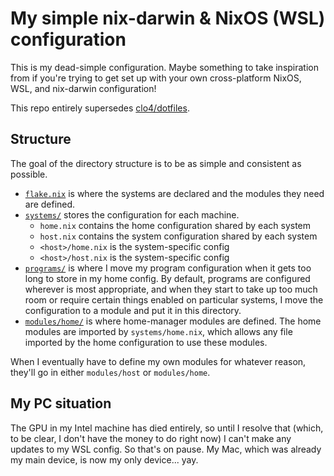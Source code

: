 # My simple nix-darwin & NixOS (WSL) configuration

This is my dead-simple configuration. Maybe something to take inspiration from
if you're trying to get set up with your own cross-platform NixOS, WSL, and
nix-darwin configuration!

This repo entirely supersedes [clo4/dotfiles](https://github.com/clo4/dotfiles).

## Structure

The goal of the directory structure is to be as simple and consistent as
possible.

- [`flake.nix`](./flake.nix) is where the systems are declared and the modules
  they need are defined.
- [`systems/`](./systems) stores the configuration for each machine.
  - `home.nix` contains the home configuration shared by each system
  - `host.nix` contains the system configuration shared by each system
  - `<host>/home.nix` is the system-specific config
  - `<host>/host.nix` is the system-specific config
- [`programs/`](./programs) is where I move my program configuration when it
  gets too long to store in my home config. By default, programs are configured
  wherever is most appropriate, and when they start to take up too much room or
  require certain things enabled on particular systems, I move the configuration
  to a module and put it in this directory.
- [`modules/home/`](./modules/home) is where home-manager modules are defined.
  The home modules are imported by `systems/home.nix`, which allows any file
  imported by the home configuration to use these modules.

When I eventually have to define my own modules for whatever reason, they'll go
in either `modules/host` or `modules/home`.

## My PC situation

The GPU in my Intel machine has died entirely, so until I resolve that (which,
to be clear, I don't have the money to do right now) I can't make any updates to
my WSL config. So that's on pause. My Mac, which was already my main device, is
now my only device... yay.
